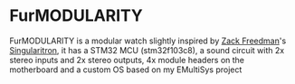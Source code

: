 # FurMODULARITY
FurMODULARITY is a modular watch slightly inspired by [Zack Freedman](github.com/ZackFreedman)'s [Singularitron](https://github.com/ZackFreedman/Singularitron), it has a STM32 MCU (stm32f103c8), a sound circuit with 2x stereo inputs and 2x stereo outputs, 4x module headers on the motherboard and a custom OS based on my EMultiSys project
